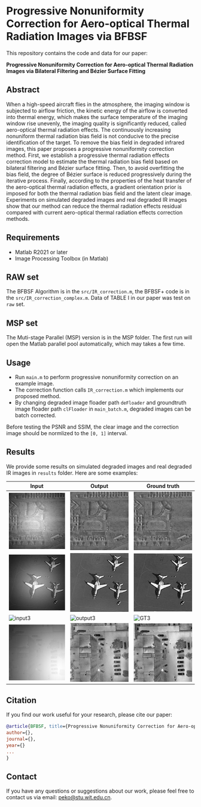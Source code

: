 # Progressive Nonuniformity Correction for Aero-optical Thermal Radiation Images via BFBSF

This repository contains the code and data for our paper: 

**Progressive Nonuniformity Correction for Aero-optical Thermal Radiation Images via Bilateral Filtering and Bézier Surface Fitting**

## Abstract
When a high-speed aircraft flies in the atmosphere, the imaging window is subjected to airflow friction, the kinetic energy of the airflow is converted into thermal energy, which makes the surface temperature of the imaging window rise unevenly, the imaging quality is significantly reduced, called aero-optical thermal radiation effects. The continuously increasing nonuniform thermal radiation bias field is not conducive to the precise identification of the target. To remove the bias field in degraded infrared images, this paper proposes a progressive nonuniformity correction method. First, we establish a progressive thermal radiation effects correction model to estimate the thermal radiation bias field based on bilateral filtering and Bézier surface fitting. Then, to avoid overfitting the bias field, the degree of Bézier surface is reduced progressively during the iterative process. Finally, according to the properties of the heat transfer of the aero-optical thermal radiation effects, a gradient orientation prior is imposed for both the thermal radiation bias field and the latent clear image. Experiments on simulated degraded images and real degraded IR images show that our method can reduce the thermal radiation effects residual compared with current aero-optical thermal radiation effects correction methods.


## Requirements
- Matlab R2021 or later
- Image Processing Toolbox (in Matlab)

## RAW set
The BFBSF Algorithm is in the `src/IR_correction.m`, the BFBSF+ code is in the `src/IR_correction_complex.m`. Data of TABLE I in our paper was test on `raw` set.

## MSP set
The Muti-stage Parallel (MSP) version is in the MSP folder. The first run will open the Matlab parallel pool automatically, which may takes a few time.


## Usage
- Run `main.m` to perform progressive nonuniformity correction on an example image.
- The correction function calls `IR_correction.m` which implements our proposed method.
- By changing degraded image floader path `deFloader` and groundtruth image floader path `clFloader` in `main_batch.m`, degraded images can be batch corrected.

Before testing the PSNR and SSIM, the clear image and the correction image should be normlized to the `[0, 1]` interval.

## Results
We provide some results on simulated degraded images and real degraded IR images in `results` folder. Here are some examples:

| Input | Output | Ground truth |
| ----- | ------ | ------ |
| ![input1](raw/images/degraded/0001.bmp) | ![output1](raw/src/result/BFBSF/0001.bmp) | ![GT1](raw/images/clear/0001.bmp) |
| ![input2](raw/images/degraded/0003.jpg) | ![output2](raw/src/result/BFBSF/0003.jpg) | ![GT2](raw/images/clear/0003.jpg) |
| ![input3](raw/images/degraded/0008.jpg) | ![output3](raw/src/result/BFBSF/0008.jpg) | ![GT3](raw/images/clear/0008.jpg) |
| ![input4](raw/images/degraded/0009.jpg) | ![output4](raw/src/result/BFBSF/0009.jpg) | ![GT4](raw/images/clear/0009.jpg) |

## Citation
If you find our work useful for your research, please cite our paper:

```bib
@article{BFBSF, title={Progressive Nonuniformity Correction for Aero-optical Thermal Radiation Images via Bilateral Filtering and Bézier Surface Fitting}, 
author={},
journal={}, 
year={}
...
}
```

## Contact
If you have any questions or suggestions about our work, please feel free to contact us via email: peko@stu.wit.edu.cn.
